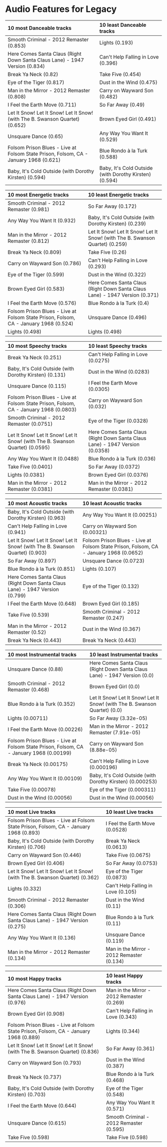 # Audio Features for Legacy
| 10 most Danceable tracks | 10 least Danceable tracks |
|:---|:---|
| Smooth Criminal - 2012 Remaster (0.853) | Lights (0.193) |
| Here Comes Santa Claus (Right Down Santa Claus Lane) - 1947 Version (0.834) | Can't Help Falling in Love (0.396) |
| Break Ya Neck (0.82) | Take Five (0.454) |
| Eye of the Tiger (0.817) | Dust in the Wind (0.475) |
| Man in the Mirror - 2012 Remaster (0.808) | Carry on Wayward Son (0.482) |
| I Feel the Earth Move (0.711) | So Far Away (0.49) |
| Let It Snow! Let It Snow! Let It Snow! (with The B. Swanson Quartet) (0.652) | Brown Eyed Girl (0.491) |
| Unsquare Dance (0.65) | Any Way You Want It (0.529) |
| Folsom Prison Blues - Live at Folsom State Prison, Folsom, CA - January 1968 (0.621) | Blue Rondo à la Turk (0.588) |
| Baby, It's Cold Outside (with Dorothy Kirsten) (0.594) | Baby, It's Cold Outside (with Dorothy Kirsten) (0.594) |

| 10 most Energetic tracks | 10 least Energetic tracks |
|:---|:---|
| Smooth Criminal - 2012 Remaster (0.981) | So Far Away (0.172) |
| Any Way You Want It (0.932) | Baby, It's Cold Outside (with Dorothy Kirsten) (0.239) |
| Man in the Mirror - 2012 Remaster (0.812) | Let It Snow! Let It Snow! Let It Snow! (with The B. Swanson Quartet) (0.259) |
| Break Ya Neck (0.809) | Take Five (0.26) |
| Carry on Wayward Son (0.786) | Can't Help Falling in Love (0.293) |
| Eye of the Tiger (0.599) | Dust in the Wind (0.322) |
| Brown Eyed Girl (0.583) | Here Comes Santa Claus (Right Down Santa Claus Lane) - 1947 Version (0.371) |
| I Feel the Earth Move (0.576) | Blue Rondo à la Turk (0.4) |
| Folsom Prison Blues - Live at Folsom State Prison, Folsom, CA - January 1968 (0.524) | Unsquare Dance (0.496) |
| Lights (0.498) | Lights (0.498) |

| 10 most Speechy tracks | 10 least Speechy tracks |
|:---|:---|
| Break Ya Neck (0.251) | Can't Help Falling in Love (0.0275) |
| Baby, It's Cold Outside (with Dorothy Kirsten) (0.131) | Dust in the Wind (0.0283) |
| Unsquare Dance (0.115) | I Feel the Earth Move (0.0305) |
| Folsom Prison Blues - Live at Folsom State Prison, Folsom, CA - January 1968 (0.0803) | Carry on Wayward Son (0.032) |
| Smooth Criminal - 2012 Remaster (0.0751) | Eye of the Tiger (0.0328) |
| Let It Snow! Let It Snow! Let It Snow! (with The B. Swanson Quartet) (0.0595) | Here Comes Santa Claus (Right Down Santa Claus Lane) - 1947 Version (0.0358) |
| Any Way You Want It (0.0488) | Blue Rondo à la Turk (0.036) |
| Take Five (0.0401) | So Far Away (0.0372) |
| Lights (0.0381) | Brown Eyed Girl (0.0376) |
| Man in the Mirror - 2012 Remaster (0.0381) | Man in the Mirror - 2012 Remaster (0.0381) |

| 10 most Acoustic tracks | 10 least Acoustic tracks |
|:---|:---|
| Baby, It's Cold Outside (with Dorothy Kirsten) (0.963) | Any Way You Want It (0.00251) |
| Can't Help Falling in Love (0.941) | Carry on Wayward Son (0.00321) |
| Let It Snow! Let It Snow! Let It Snow! (with The B. Swanson Quartet) (0.903) | Folsom Prison Blues - Live at Folsom State Prison, Folsom, CA - January 1968 (0.0652) |
| So Far Away (0.897) | Unsquare Dance (0.0723) |
| Blue Rondo à la Turk (0.851) | Lights (0.107) |
| Here Comes Santa Claus (Right Down Santa Claus Lane) - 1947 Version (0.799) | Eye of the Tiger (0.132) |
| I Feel the Earth Move (0.648) | Brown Eyed Girl (0.185) |
| Take Five (0.539) | Smooth Criminal - 2012 Remaster (0.247) |
| Man in the Mirror - 2012 Remaster (0.52) | Dust in the Wind (0.367) |
| Break Ya Neck (0.443) | Break Ya Neck (0.443) |

| 10 most Instrumental tracks | 10 least Instrumental tracks |
|:---|:---|
| Unsquare Dance (0.88) | Here Comes Santa Claus (Right Down Santa Claus Lane) - 1947 Version (0.0) |
| Smooth Criminal - 2012 Remaster (0.468) | Brown Eyed Girl (0.0) |
| Blue Rondo à la Turk (0.352) | Let It Snow! Let It Snow! Let It Snow! (with The B. Swanson Quartet) (0.0) |
| Lights (0.00711) | So Far Away (3.32e-05) |
| I Feel the Earth Move (0.00226) | Man in the Mirror - 2012 Remaster (7.91e-05) |
| Folsom Prison Blues - Live at Folsom State Prison, Folsom, CA - January 1968 (0.00199) | Carry on Wayward Son (8.88e-05) |
| Break Ya Neck (0.00175) | Can't Help Falling in Love (0.000196) |
| Any Way You Want It (0.00109) | Baby, It's Cold Outside (with Dorothy Kirsten) (0.000253) |
| Take Five (0.00078) | Eye of the Tiger (0.000311) |
| Dust in the Wind (0.00056) | Dust in the Wind (0.00056) |

| 10 most Live tracks | 10 least Live tracks |
|:---|:---|
| Folsom Prison Blues - Live at Folsom State Prison, Folsom, CA - January 1968 (0.893) | I Feel the Earth Move (0.0528) |
| Baby, It's Cold Outside (with Dorothy Kirsten) (0.706) | Break Ya Neck (0.0613) |
| Carry on Wayward Son (0.446) | Take Five (0.0675) |
| Brown Eyed Girl (0.406) | So Far Away (0.0753) |
| Let It Snow! Let It Snow! Let It Snow! (with The B. Swanson Quartet) (0.362) | Eye of the Tiger (0.0873) |
| Lights (0.332) | Can't Help Falling in Love (0.105) |
| Smooth Criminal - 2012 Remaster (0.306) | Dust in the Wind (0.11) |
| Here Comes Santa Claus (Right Down Santa Claus Lane) - 1947 Version (0.275) | Blue Rondo à la Turk (0.11) |
| Any Way You Want It (0.136) | Unsquare Dance (0.119) |
| Man in the Mirror - 2012 Remaster (0.134) | Man in the Mirror - 2012 Remaster (0.134) |

| 10 most Happy tracks | 10 least Happy tracks |
|:---|:---|
| Here Comes Santa Claus (Right Down Santa Claus Lane) - 1947 Version (0.976) | Man in the Mirror - 2012 Remaster (0.269) |
| Brown Eyed Girl (0.908) | Can't Help Falling in Love (0.343) |
| Folsom Prison Blues - Live at Folsom State Prison, Folsom, CA - January 1968 (0.889) | Lights (0.344) |
| Let It Snow! Let It Snow! Let It Snow! (with The B. Swanson Quartet) (0.836) | So Far Away (0.361) |
| Carry on Wayward Son (0.793) | Dust in the Wind (0.387) |
| Break Ya Neck (0.737) | Blue Rondo à la Turk (0.468) |
| Baby, It's Cold Outside (with Dorothy Kirsten) (0.703) | Eye of the Tiger (0.548) |
| I Feel the Earth Move (0.644) | Any Way You Want It (0.571) |
| Unsquare Dance (0.615) | Smooth Criminal - 2012 Remaster (0.595) |
| Take Five (0.598) | Take Five (0.598) |
